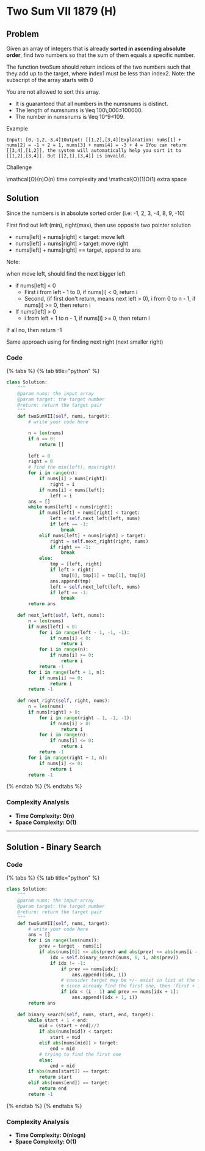 # Two Sum VII 1879 (H)

## Problem

Given an array of integers that is already **sorted in ascending absolute order**, find two numbers so that the sum of them equals a specific number.

The function twoSum should return indices of the two numbers such that they add up to the target, where index1 must be less than index2. Note: the subscript of the array starts with 0

You are not allowed to sort this array.

* It is guaranteed that all numbers in the numsnums is distinct.
* The length of numsnums is \leq 100\\,000≤100000.
* The number in numsnums is \leq 10^9≤109.

Example

```
Input: [0,-1,2,-3,4]1Output: [[1,2],[3,4]]Explanation: nums[1] + nums[2] = -1 + 2 = 1, nums[3] + nums[4] = -3 + 4 = 1You can return [[3,4],[1,2]], the system will automatically help you sort it to [[1,2],[3,4]]. But [[2,1],[3,4]] is invaild.
```

Challenge

\mathcal{O}(n)O(n) time complexity and \mathcal{O}(1)O(1) extra space

## Solution&#x20;

Since the numbers is in absolute sorted order (i.e: -1, 2, 3, -4, 8, 9, -10)

First find out left (min), right(max), then use opposite two pointer solution

* nums\[left] + nums\[right] < target: move left
* nums\[left] + nums\[right] > target: move right
* nums\[left] + nums\[right] == target, append to ans

Note:

when move left, should find the next bigger left

* if nums\[left] < 0
  * First i from left - 1 to 0, if nums\[i] < 0, return i
  * Second, (if first don't return, means next left > 0), i from 0 to n - 1, if nums\[i] >= 0, then return i
* If nums\[left] > 0
  * i from left + 1 to n - 1, if nums\[i] >= 0, then return i

If all no, then return -1

Same approach using for finding next right (next smaller right)

### Code

{% tabs %}
{% tab title="python" %}
```python
class Solution:
    """
    @param nums: the input array
    @param target: the target number
    @return: return the target pair
    """
    def twoSumVII(self, nums, target):
        # write your code here

        n = len(nums)
        if n == 0:
            return []
        
        left = 0
        right = 0
        # find the min(left), max(right)
        for i in range(n):
            if nums[i] > nums[right]:
                right = i
            if nums[i] < nums[left]:
                left = i
        ans = []
        while nums[left] < nums[right]:
            if nums[left] + nums[right] < target:
                left = self.next_left(left, nums)
                if left == -1:
                    break
            elif nums[left] + nums[right] > target:
                right = self.next_right(right, nums)
                if right == -1:
                    break
            else:
                tmp = [left, right]
                if left > right:
                    tmp[0], tmp[1] = tmp[1], tmp[0]
                ans.append(tmp)
                left = self.next_left(left, nums)
                if left == -1:
                    break
        return ans
    
    def next_left(self, left, nums):
        n = len(nums)
        if nums[left] < 0:
            for i in range(left - 1, -1, -1):
                if nums[i] < 0:
                    return i
            for i in range(n):
                if nums[i] >= 0:
                    return i
            return -1
        for i in range(left + 1, n):
            if nums[i] >= 0:
                return i
        return -1
    
    def next_right(self, right, nums):
        n = len(nums)
        if nums[right] > 0:
            for i in range(right - 1, -1, -1):
                if nums[i] > 0:
                    return i
            for i in range(n):
                if nums[i] <= 0:
                    return i
            return -1
        for i in range(right + 1, n):
            if nums[i] <= 0:
                return i
        return -1
```
{% endtab %}
{% endtabs %}

### Complexity Analysis

* **Time Complexity: O(n)**
* **Space Complexity: O(1)**

****

## Solution - Binary Search

### Code

{% tabs %}
{% tab title="python" %}
```python
class Solution:
    """
    @param nums: the input array
    @param target: the target number
    @return: return the target pair
    """
    def twoSumVII(self, nums, target):
        # write your code here
        ans = []
        for i in range(len(nums)):
            prev = target - nums[i]
            if abs(nums[0]) <= abs(prev) and abs(prev) <= abs(nums[i - 1]):
                idx = self.binary_search(nums, 0, i, abs(prev))
                if idx != -1:
                    if prev == nums[idx]:
                        ans.append((idx, i))
                    # consider target may be +/- exist in list at the same time
                    # since already find the first one, then 'first + 1' might also be the target
                    if idx < (i - 1) and prev == nums[idx + 1]:
                        ans.append((idx + 1, i))
        return ans        
    
    def binary_search(self, nums, start, end, target):
        while start + 1 < end:
            mid = (start + end)//2
            if abs(nums[mid]) < target:
                start = mid
            elif abs(nums[mid]) > target:
                end = mid
            # trying to find the first one
            else:
                end = mid
        if abs(nums[start]) == target:
            return start
        elif abs(nums[end]) == target:
            return end
        return -1
```
{% endtab %}
{% endtabs %}

### Complexity Analysis

* **Time Complexity: O(nlogn)**
* **Space Complexity: O(1)**
